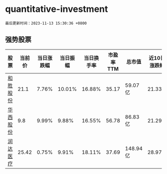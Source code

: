 # quantitative-investment

`最后更新时间：2023-11-13 15:30:36 +0800`

## 强势股票

|股票|当前价|当日涨跌幅|当日振幅|当日换手率|市盈率TTM|总市值|近10日涨跌幅|
|----|----|----|----|----|----|----|----|
|[和胜股份](https://xueqiu.com/S/SZ002824)|21.1|7.76%|10.01%|16.88%|35.17|59.07亿|21.33%|
|[华西股份](https://xueqiu.com/S/SZ000936)|9.8|9.99%|9.88%|16.55%|56.78|86.83亿|21.29%|
|[润达医疗](https://xueqiu.com/S/SH603108)|25.42|0.75%|9.91%|18.11%|37.69|148.94亿|28.97%|
